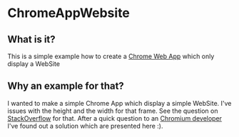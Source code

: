 # ChromeAppWebsite
## What is it?
This is a simple example how to create a [Chrome Web App](https://developer.chrome.com/apps/about_apps) which only display a WebSite
## Why an example for that?
I wanted to make a simple Chrome App which display a simple WebSite. I've issues with the height and the width for that frame. 
See the question on [StackOverflow](http://stackoverflow.com/questions/28194413/chrome-web-app-webview-height-issue/) for that.
After a quick question to an [Chromium developer](https://plus.google.com/+FrancoisBeaufort) I've found out a solution which are presented here :).
